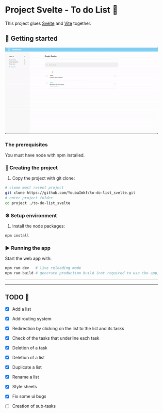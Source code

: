 # Project Svelte - To do List 📄

This project glues [Svelte](https://svelte.dev/) and
[Vite](https://vitejs.dev/) together.

## 🎉 Getting started 
![figma_model.gif](./docs/media/GIF_Maquette.gif)

### The prerequisites

You must have node with npm installed.

### 👼 Creating the project 

1. Copy the project with git clone:

```sh
# clone most recent project
git clone https://github.com/YoubaImkf/to-do-list_svelte.git
# enter project folder
cd project ./to-do-list_svelte
```


### ⚙️ Setup environment 


1. Install the node packages:

```sh
npm install
```

### ▶️ Running the app 


Start the web app with:

```sh
npm run dev   # live reloading mode
npm run build # generate production build (not required to use the app)
```
___
___

## TODO 🧹

* [x]  Add a list
* [x]  Add routing system
* [x]  Redirection by clicking on the list to the list and its tasks
* [x]  Check of the tasks that underline each task
* [x]  Deletion of a task
* [x]  Deletion of a list
* [x]  Duplicate a list
* [x]  Rename a list
* [x]  Style sheets
  * [x]  Fix some ui bugs
* [ ]  Creation of sub-tasks

